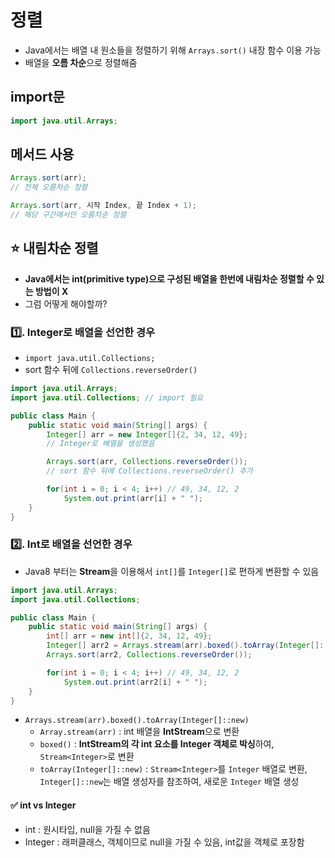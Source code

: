 # 정렬
- Java에서는 배열 내 원소들을 정렬하기 위해 `Arrays.sort()` 내장 함수 이용 가능
- 배열을 **오름 차순**으로 정렬해줌

## import문
```java
import java.util.Arrays;
```

## 메서드 사용
```java
Arrays.sort(arr);
// 전체 오름차순 정렬

Arrays.sort(arr, 시작 Index, 끝 Index + 1);
// 해당 구간에서만 오름차순 정렬
```

## ⭐ 내림차순 정렬
- **Java에서는 int(primitive type)으로 구성된 배열을 한번에 내림차순 정렬할 수 있는 방법이 X**
- 그럼 어떻게 해야할까?
### 1️⃣. Integer로 배열을 선언한 경우
- `import java.util.Collections;` 
- sort 함수 뒤에 `Collections.reverseOrder()`

```java
import java.util.Arrays;
import java.util.Collections; // import 필요

public class Main {
    public static void main(String[] args) {
        Integer[] arr = new Integer[]{2, 34, 12, 49}; 
        // Integer로 배열을 생성했음

        Arrays.sort(arr, Collections.reverseOrder());
        // sort 함수 뒤에 Collections.reverseOrder() 추가

        for(int i = 0; i < 4; i++) // 49, 34, 12, 2
            System.out.print(arr[i] + " ");
    }
}
```

### 2️⃣. Int로 배열을 선언한 경우
- Java8 부터는 **Stream**을 이용해서 `int[]`를 `Integer[]`로 편하게 변환할 수 있음

```java
import java.util.Arrays;
import java.util.Collections;

public class Main {
    public static void main(String[] args) {
        int[] arr = new int[]{2, 34, 12, 49}; 
        Integer[] arr2 = Arrays.stream(arr).boxed().toArray(Integer[]::new);
        Arrays.sort(arr2, Collections.reverseOrder());

        for(int i = 0; i < 4; i++) // 49, 34, 12, 2
            System.out.print(arr2[i] + " ");
    }
}
```

- `Arrays.stream(arr).boxed().toArray(Integer[]::new)`
    - `Array.stream(arr)` : int 배열을 **IntStream**으로 변환
    - `boxed()` : **IntStream의 각 int 요소를 Integer 객체로 박싱**하여, `Stream<Integer>`로 변환
    - `toArray(Integer[]::new)` : `Stream<Integer>`를 `Integer` 배열로 변환, `Integer[]::new`는 배열 생성자를 참조하여, 새로운 `Integer` 배열 생성


#### ✅ int vs Integer
- int : 원시타입, null을 가질 수 없음
- Integer : 래퍼클래스, 객체이므로 null을 가질 수 있음, int값을 객체로 포장함